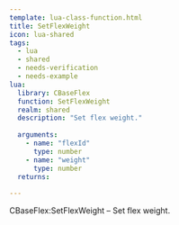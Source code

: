 ```yaml
---
template: lua-class-function.html
title: SetFlexWeight
icon: lua-shared
tags:
  - lua
  - shared
  - needs-verification
  - needs-example
lua:
  library: CBaseFlex
  function: SetFlexWeight
  realm: shared
  description: "Set flex weight."
  
  arguments:
    - name: "flexId"
      type: number
    - name: "weight"
      type: number
  returns:
    
---
```


<div class="lua__search__keywords">
CBaseFlex:SetFlexWeight &#x2013; Set flex weight.
</div>
